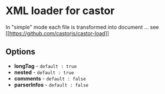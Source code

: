 XML loader for castor
=====================

In "simple" mode each file is transformed into document ... see [[https://github.com/castorjs/castor-load]]

Options
-------


  * **longTag** - `default : true`
  * **nested** - `default : true`
  * **comments** - `default : false`
  * **parserInfos** - `default : false`
